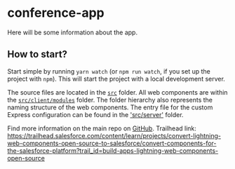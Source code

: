 # conference-app

Here will be some information about the app.

## How to start?

Start simple by running `yarn watch` (or `npm run watch`, if you set up the project with `npm`). This will start the project with a local development server.

The source files are located in the [`src`](./src) folder. All web components are within the [`src/client/modules`](./src/modules) folder. The folder hierarchy also represents the naming structure of the web components. The entry file for the custom Express configuration can be found in the ['src/server'](./src/server) folder.

Find more information on the main repo on [GitHub](https://github.com/muenzpraeger/create-lwc-app).
Trailhead link:
https://trailhead.salesforce.com/content/learn/projects/convert-lightning-web-components-open-source-to-salesforce/convert-components-for-the-salesforce-platform?trail_id=build-apps-lightning-web-components-open-source

